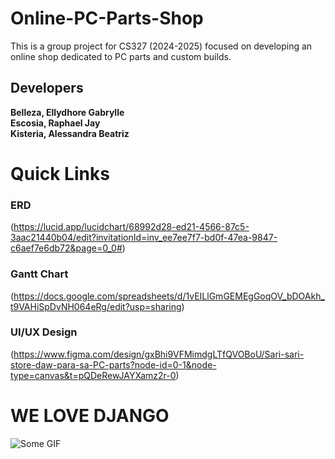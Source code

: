 # Online-PC-Parts-Shop
This is a group project for CS327 (2024-2025) focused on developing an online shop dedicated to PC parts and custom builds.

## Developers 
**Belleza, Ellydhore Gabrylle**  
**Escosia, Raphael Jay**  
**Kisteria, Alessandra Beatriz**

# Quick Links

### ERD 
  (https://lucid.app/lucidchart/68992d28-ed21-4566-87c5-3aac21440b04/edit?invitationId=inv_ee7ee7f7-bd0f-47ea-9847-c6aef7e6db72&page=0_0#)

### Gantt Chart
  (https://docs.google.com/spreadsheets/d/1vEILlGmGEMEgGoqOV_bDOAkh_t9VAHiSpDvNH064eRg/edit?usp=sharing)

### UI/UX Design
  (https://www.figma.com/design/gxBhi9VFMimdgLTfQVOBoU/Sari-sari-store-daw-para-sa-PC-parts?node-id=0-1&node-type=canvas&t=pQDeRewJAYXamz2r-0)

# WE LOVE DJANGO

![Some GIF](https://i.pinimg.com/originals/6a/cd/07/6acd0780a4c693b2cf8da52b5c44b18e.gif)
